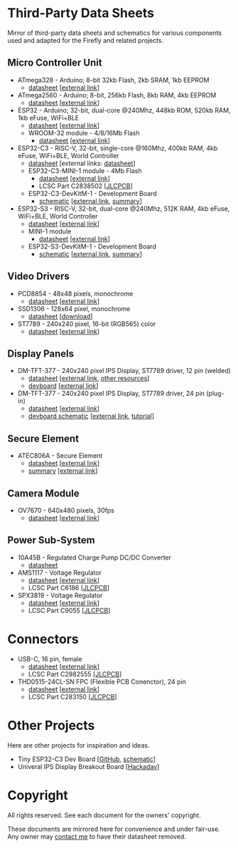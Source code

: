 Third-Party Data Sheets
=======================

Mirror of third-party data sheets and schematics for various components used and adapted for the Firefly and related projects.


Micro Controller Unit
---------------------

- ATmega328 - Arduino; 8-bit 32kb Flash, 2kb SRAM, 1kb EEPROM
  - [datasheet](./atmega328.pdf) [[external link](http://ww1.microchip.com/downloads/en/DeviceDoc/Atmel-7810-Automotive-Microcontrollers-ATmega328P_Datasheet.pdf)]
- ATmega2560 - Arduino; 8-bit, 256kb Flash, 8kb RAM, 4kb EEPROM
  - [datasheet](./atmega2560.pdf) [[external link](http://ww1.microchip.com/downloads/en/DeviceDoc/Atmel-2549-8-bit-AVR-Microcontroller-ATmega640-1280-1281-2560-2561_datasheet.pdf)]
- ESP32 - Arduino; 32-bit, dual-core @240Mhz, 448kb ROM, 520kb RAM, 1kb eFuse, WiFi+BLE
  - [datasheet](./esp32.pdf) [[external link](https://www.espressif.com/sites/default/files/documentation/esp32_datasheet_en.pdf)]
  - WROOM-32 module - 4/8/16Mb Flash 
    - [datasheet](./esp32-wroom32.pdf) [[external link](https://www.espressif.com/sites/default/files/documentation/esp32-wroom-32_datasheet_en.pdf)]
- ESP32-C3 - RISC-V, 32-bit, single-core @160Mhz, 400kb RAM, 4kb eFuse, WiFi+BLE, World Controller
  - [datasheet](./esp32-c3.pdf) [external links: [datasheet](https://www.espressif.com/sites/default/files/documentation/esp32-c3_datasheet_en.pdf)]
  - ESP32-C3-MINI-1 module - 4Mb Flash
    - [datasheet](./esp32-c3-mini-1.pdf) [[external link](https://www.espressif.com/sites/default/files/documentation/esp32-c3-mini-1_datasheet_en.pdf)]
    - LCSC Part C2838502 [[JLCPCB](https://jlcpcb.com/partdetail/EspressifSystems-ESP32_C3_MINI_1N4/C2838502)]
  - ESP32-C3-DevKitM-1 - Development Board
    - [schematic](./esp32-c3-devkitm.pdf) [[external link](https://dl.espressif.com/dl/schematics/SCH_ESP32-C3-DEVKITM-1_V1_20200915A.pdf), [summary](https://docs.espressif.com/projects/esp-idf/en/latest/esp32c3/hw-reference/esp32c3/user-guide-devkitm-1.html)]
- ESP32-S3 - RISC-V, 32-bit, dual-core @240Mhz, 512K RAM, 4kb eFuse, WiFi+BLE, World Controller
  - [datasheet](./esp32-s3.pdf) [[external link](https://www.espressif.com/sites/default/files/documentation/esp32-s3_datasheet_en.pdf)]
  - MINI-1 module
    - [datasheet](./esp32-s3-mini-1.pdf) [[external link](https://www.espressif.com/sites/default/files/documentation/esp32-s3-mini-1_mini-1u_datasheet_en.pdf)]
  - ESP32-S3-DevKitM-1 - Development Board
    - [schematic](./esp32-s3-devkitm.pdf) [[external link](https://dl.espressif.com/dl/schematics/SCH_ESP32-C3-DEVKITM-1_V1_20200915A.pdf), [summary](https://docs.espressif.com/projects/esp-idf/en/latest/esp32s3/hw-reference/esp32s3/user-guide-devkitm-1.html)]


Video Drivers
-------------

- PCD8854 - 48x48 pixels, monochrome
  - [datasheet](./pcd8854.pdf) [[external link](https://www.sparkfun.com/datasheets/LCD/Monochrome/Nokia5110.pdf)]
- SSD1306 - 128x64 pixel, monochrome
  - [datasheet](./ssd1306.pdf) [[download](https://www.szmaclight.com/download/SSD1306-datasheet.html)]
- ST7789 - 240x240 pixel, 16-bit (RGB565) color
  - [datasheet](./st7789.pdf) [[external link](https://www.newhavendisplay.com/appnotes/datasheets/LCDs/ST7789V.pdf)]


Display Panels
-------------

- DM-TFT-377 - 240x240 pixel IPS Display, ST7789 driver, 12 pin (welded)
  - [datasheet](./dm-tft13-377panel.pdf) [[external link](https://cdn.shopify.com/s/files/1/0264/7629/files/DM-TFT13-377panel_Datasheet.pdf?v=1659336245), [other resources](https://www.displaymodule.com/products/1-3-240-x-240-ips-tft-display-module-spi)]
  - [devboard](./dm-tft13-377.pdf) [[external link](https://cdn.shopify.com/s/files/1/0264/7629/files/DM-TFT13-377_Datasheet.pdf?v=1659336245)]
- DM-TFT-377 - 240x240 pixel IPS Display, ST7789 driver, 24 pin (plug-in)
  - [datasheet](./zjy133t-if05.pdf) [[external link](https://cdn-shop.adafruit.com/product-files/4520/4520_C13462__________.pdf)]
  - [devboard schematic](./adafruit-tft13-breakout-schematic.png) [[external link](https://cdn-learn.adafruit.com/assets/assets/000/079/156/original/adafruit_products_1-3in_IPS_TFT_Sch.png?1565202407), [tutorial](https://cdn-learn.adafruit.com/downloads/pdf/adafruit-1-3-and-1-54-240-x-240-wide-angle-tft-lcd-displays.pdf)]


Secure Element
--------------

- ATEC806A - Secure Element
  - [datasheet](./atec806a.pdf) [[external link](http://ww1.microchip.com/downloads/en/DeviceDoc/ATECC608A-TNGTLS-CryptoAuthentication-Data-Sheet-DS40002112B.pdf)]
  - [summary](./atecc806a-summary.pdf) [[external link](http://ww1.microchip.com/downloads/en/DeviceDoc/40001977A.pdf)]


Camera Module
-------------

- OV7670 - 640x480 pixels, 30fps
  - [datasheet](./ov7670.pdf) [[external link](https://www.voti.nl/docs/OV7670.pdf)]


Power Sub-System
----------------

- 10A45B - Regulated Charge Pump DC/DC Converter
  - [datasheet](./10a45b.pdf)
- AMS1117 - Voltage Regulator
  - [datasheet](./ams1117.pdf) [[external link](https://datasheet.lcsc.com/lcsc/1811142212_Advanced-Monolithic-Systems-AMS1117-3-3_C6186.pdf)]
  - LCSC Part C6186 [[JLCPCB](https://jlcpcb.com/parts/componentSearch?isSearch=true&searchTxt=ams1117)]
- SPX3819 - Voltage Regulator
  - [datasheet](./spx3819.pdf) [[external link](https://jlcpcb.com/partdetail/Maxlinear-SPX3819M5_L_3_3TR/C9055)]
  - LCSC Part C9055 [[JLCPCB](https://jlcpcb.com/partdetail/Maxlinear-SPX3819M5_L_3_3TR/C9055)]


Connectors
==========

- USB-C, 16 pin, female
  - [datasheet](./usb-c-16-fem.pdf) [[external link](https://datasheet.lcsc.com/lcsc/2203111830_XUNPU-TYPEC-304-ACP16_C2982555.pdf)]
  - LCSC Part C2982555 [[JLCPCB](https://jlcpcb.com/partdetail/Xunpu-TYPEC_304ACP16/C2982555)]
- THD0515-24CL-SN FPC (Flexible PCB Conenctor), 24 pin
  - [datasheet](./thd0515-xxcl-xx.pdf) [[external link](https://datasheet.lcsc.com/lcsc/1811021412_THD-THD0515-24CL-SN_C283150.pdf)]
  - LCSC Part C283150 [[JLCPCB](https://jlcpcb.com/partdetail/Thd-THD0515_24CLSN/C283150)]
  
Other Projects
==============

Here are other projects for inspiration and ideas.

- Tiny ESP32-C3 Dev Board [[GitHub](https://github.com/01Space/ESP32-C3-0.42LCD), [schematic](https://github.com/01Space/ESP32-C3-0.42LCD/blob/main/Schematic/ESP32-C3-0.42OED%20Schematic.pdf)]
- Univeral IPS Display Breakout Board [[Hackaday](https://hackaday.io/project/168130-universal-ips-display-breakout-board/)]


Copyright
=========

All rights reserved. See each document for the owners' copyright.

These documents are mirrored here for convenience and under fair-use. Any
owner may [contact me](mailto:me@ricmoo.com) to have their datasheet removed.
